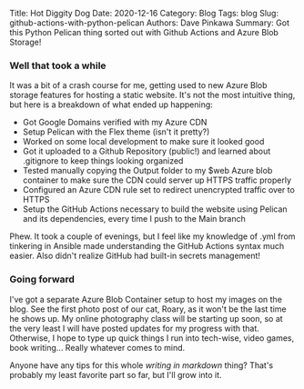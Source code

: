 Title: Hot Diggity Dog
Date: 2020-12-16
Category: Blog
Tags: blog
Slug: github-actions-with-python-pelican
Authors: Dave Pinkawa
Summary: Got this Python Pelican thing sorted out with Github Actions and Azure Blob Storage!

### Well that took a while

It was a bit of a crash course for me, getting used to new Azure Blob storage features for hosting a static website. It's not the most intuitive thing, but here is a breakdown of what ended up happening:

  *  Got Google Domains verified with my Azure CDN
  *  Setup Pelican with the Flex theme (isn't it pretty?)
  *  Worked on some local development to make sure it looked good
  *  Got it uploaded to a Github Repository (public!) and learned about .gitignore to keep things looking organized
  *  Tested manually copying the Output folder to my $web Azure blob container to make sure the CDN could server up HTTPS traffic properly
  *  Configured an Azure CDN rule set to redirect unencrypted traffic over to HTTPS
  *  Setup the GitHub Actions necessary to build the website using Pelican and its dependencies, every time I push to the Main branch

Phew. It took a couple of evenings, but I feel like my knowledge of .yml from tinkering in Ansible made understanding the GitHub Actions syntax much easier. Also didn't realize GitHub had built-in secrets management!

### Going forward

I've got a separate Azure Blob Container setup to host my images on the blog. See the first photo post of our cat, Roary, as it won't be the last time he shows up. My online photography class will be starting up soon, 
so at the very least I will have posted updates for my progress with that. Otherwise, I hope to type up quick things I run into tech-wise, video games, book writing... Really whatever comes to mind.


Anyone have any tips for this whole _writing in markdown_ thing? That's probably my least favorite part so far, but I'll grow into it.